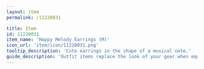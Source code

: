```yaml
---
layout: item
permalink: /11220031

title: Item
id: 11220031
item_name: 'Happy Melody Earrings (M)'
icon_url: 'item/icon/11220031.png'
tooltip_description: 'Cute earrings in the shape of a musical note.'
guide_description: 'Outfit items replace the look of your gear when equipped.'
---
```

